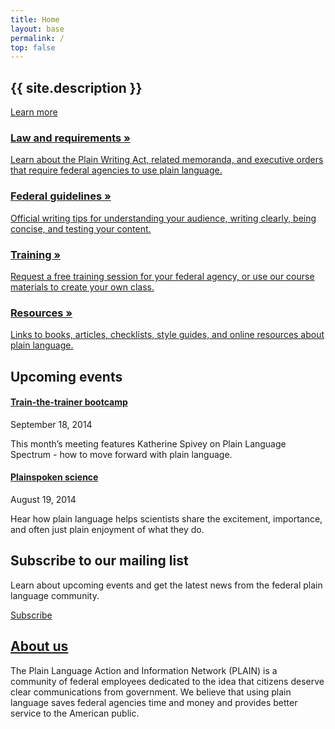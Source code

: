 ```yaml
---
title: Home
layout: base
permalink: /
top: false
---
```


<section class="usa-section home-hero bg-tan" markdown="0">
  <div class="usa-grid">
    <h1 class="mb4">{{ site.description }}</h1>
    <a class="usa-button usa-button-big usa-button-primary m0 no-print" href="{{ '/law/' | relative_url }}">Learn more</a>
  </div>
</section>

<section class="usa-section home-grid" markdown="0">
  <div class="usa-grid">
    <a href="{{ '/law/' | relative_url }}" class="usa-width-one-fourth mb4 md-pr3 lg-mb0 clearfix">
      <div class="icon-large"><i class="fa fa-gavel" aria-hidden="true"></i></div>
      <div class="overflow-hidden">
        <h3>Law and requirements »</h3>
        <p class="mt0">Learn about the Plain Writing Act, related memoranda, and executive orders that require federal agencies to use plain language.</p>
      </div>
    </a>
    <a href="{{ '/guidelines/' | relative_url }}" class="usa-width-one-fourth mb4 md-pr3 lg-mb0 clearfix">
      <div class="icon-large"><i class="fa fa-check" aria-hidden="true"></i></div>
      <div class="overflow-hidden">
        <h3>Federal guidelines »</h3>
        <p class="mt0">Official writing tips for understanding your audience, writing clearly, being concise, and testing your content.</p>
      </div>
    </a>
    <a href="{{ '/training/' | relative_url }}" class="usa-width-one-fourth mb4 md-pr3 md-mb0 clearfix">
      <div class="icon-large"><i class="fa fa-graduation-cap" aria-hidden="true"></i></div>
      <div class="overflow-hidden">
        <h3>Training »</h3>
        <p class="mt0">Request a free training session for your federal agency, or use our course materials to create your own class.</p>
      </div>
    </a>
    <a href="{{ '/resources/' | relative_url }}" class="usa-width-one-fourth mb4 md-pr3 md-mb0 clearfix">
      <div class="icon-large"><i class="fa fa-book" aria-hidden="true"></i></div>
      <div class="overflow-hidden">
        <h3>Resources »</h3>
        <p class="mt0">Links to books, articles, checklists, style guides, and online resources about plain language.</p>
      </div>
    </a>
  </div>
</section>

<section class="usa-section bg-tan home-law" markdown="0">
  <div class="usa-grid">
    <div class="usa-width-seven-twelfths mb4 md-mb0 sm-pr5">
      <h2 class="mt0 mb3"><i class="fa fa-calendar" aria-hidden="true"></i> Upcoming events</h2>
      <div class="usa-width-one-half pr3 mb4 md-mb0">
        <h4 class="m0 h3"><a href="#" class="text-decoration-none">Train-the-trainer bootcamp</a></h4>
        <p class="mt0 h5 caps sans-serif">September 18, 2014</p>
        <p class="mb0">This month’s meeting features Katherine Spivey on Plain Language Spectrum - how to move forward with plain language.</p>
      </div>
      <div class="usa-width-one-half pr3 mb4 md-mb0">
        <h4 class="m0 h3"><a href="#" class="text-decoration-none">Plainspoken science</a></h4>
        <p class="mt0 h5 caps sans-serif">August 19, 2014</p>
        <p class="mb0">Hear how plain language helps scientists share the excitement, importance, and often just plain enjoyment of what they do.</p>
      </div>
    </div>
    <div class="usa-width-five-twelfths">
      <h2 class="mt0">Subscribe to our mailing list</h2>
      <p>Learn about upcoming events and get the latest news from the federal plain language community.</p>
      <a class="usa-button usa-button-primary m0 nowrap" href="https://www.digitalgov.gov/communities/plain-language-community-of-practice/">Subscribe</a>
    </div>
  </div>
</section>

<section class="usa-section home-events" markdown="0">
  <div class="usa-grid">
    <h2 class="mt0"><a href="{{ '/about/' | relative_url }}" class="text-decoration-none">About us</a></h2>
    <p class="usa-font-lead">The Plain Language Action and Information Network (PLAIN) is a community of federal employees dedicated to the idea that citizens deserve clear communications from government. We believe that using plain language saves federal agencies time and money and provides better service to the American public.</p>
  </div>
</section>
